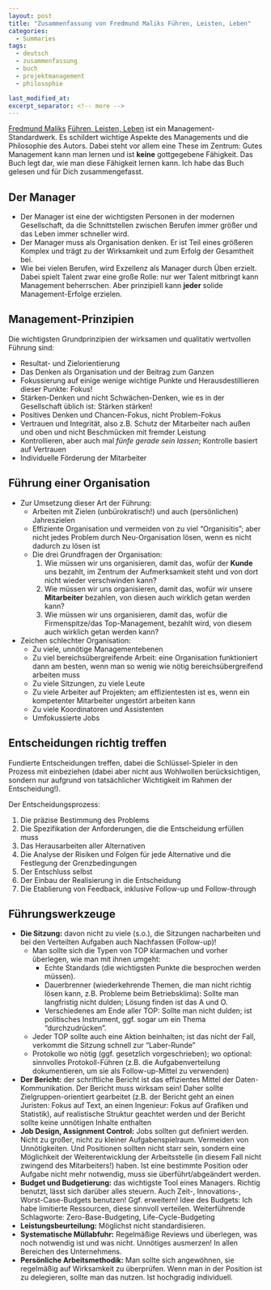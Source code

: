 ```yaml
---
layout: post
title: "Zusammenfassung von Fredmund Maliks Führen, Leisten, Leben"
categories:
  - Summaries
tags:
  - deutsch
  - zusammenfassung
  - buch
  - projektmanagement
  - philosophie

last_modified_at:
excerpt_separator: <!-- more -->
---
```


[Fredmund Maliks](https://de.wikipedia.org/wiki/Fredmund_Malik) [Führen, Leisten, Leben](https://www.amazon.de/dp/3593501279/) ist ein Management-Standardwerk. Es schildert wichtige Aspekte des Managements und die Philosophie des Autors. Dabei steht vor allem eine These im Zentrum: Gutes Management kann man lernen und ist **keine** gottgegebene Fähigkeit. Das Buch legt dar, wie man diese Fähigkeit lernen kann. Ich habe das Buch gelesen und für Dich zusammengefasst.

<!-- more -->


## Der Manager

* Der Manager ist eine der wichtigsten Personen in der modernen Gesellschaft, da die Schnittstellen zwischen Berufen immer größer und das Leben immer schneller wird.
* Der Manager muss als Organisation denken. Er ist Teil eines größeren Komplex und trägt zu der Wirksamkeit und zum Erfolg der Gesamtheit bei.
* Wie bei vielen Berufen, wird Exzellenz als Manager durch Üben erzielt. Dabei spielt Talent zwar eine große Rolle: nur wer Talent mitbringt kann Management beherrschen. Aber prinzipiell kann **jeder** solide Management-Erfolge erzielen.


## Management-Prinzipien

Die wichtigsten Grundprinzipien der wirksamen und qualitativ wertvollen Führung sind:
  * Resultat- und Zielorientierung
  * Das Denken als Organisation und der Beitrag zum Ganzen
  * Fokussierung auf einige wenige wichtige Punkte und Herausdestillieren dieser Punkte: Fokus!
  * Stärken-Denken und nicht Schwächen-Denken, wie es in der Gesellschaft üblich ist: Stärken stärken!
  * Positives Denken und Chancen-Fokus, nicht Problem-Fokus
  * Vertrauen und Integrität, also z.B. Schutz der Mitarbeiter nach außen und oben und nicht Beschmücken mit fremder Leistung
  * Kontrollieren, aber auch mal *fünfe gerade sein lassen*; Kontrolle basiert auf Vertrauen
  * Individuelle Förderung der Mitarbeiter


## Führung einer Organisation

* Zur Umsetzung dieser Art der Führung:
  * Arbeiten mit Zielen (unbürokratisch!) und auch (persönlichen) Jahreszielen
  * Effiziente Organisation und vermeiden von zu viel “Organisitis”; aber nicht jedes Problem durch Neu-Organisation lösen, wenn es nicht dadurch zu lösen ist
  * Die drei Grundfragen der Organisation:
    1. Wie müssen wir uns organisieren, damit das, wofür der **Kunde** uns bezahlt, im Zentrum der Aufmerksamkeit steht und von dort nicht wieder verschwinden kann?
    2. Wie müssen wir uns organisieren, damit das, wofür wir unsere **Mitarbeiter** bezahlen, von diesen auch wirklich getan werden kann?
    3. Wie müssen wir uns organisieren, damit das, wofür die Firmenspitze/das Top-Management, bezahlt wird, von diesem auch wirklich getan werden kann?
* Zeichen schlechter Organisation:
  * Zu viele, unnötige Managementebenen
  * Zu viel bereichsübergreifende Arbeit: eine Organisation funktioniert dann am besten, wenn man so wenig wie nötig bereichsübergreifend arbeiten muss
  * Zu viele Sitzungen, zu viele Leute
  * Zu viele Arbeiter auf Projekten; am effizientesten ist es, wenn ein kompetenter Mitarbeiter ungestört arbeiten kann
  * Zu viele Koordinatoren und Assistenten
  * Umfokussierte Jobs


## Entscheidungen richtig treffen

Fundierte Entscheidungen treffen, dabei die Schlüssel-Spieler in den Prozess mit einbeziehen (dabei aber nicht aus Wohlwollen berücksichtigen, sondern nur aufgrund von tatsächlicher Wichtigkeit im Rahmen der Entscheidung!).

Der Entscheidungsprozess:
  1. Die präzise Bestimmung des Problems
  2. Die Spezifikation der Anforderungen, die die Entscheidung erfüllen muss
  3. Das Herausarbeiten aller Alternativen
  4. Die Analyse der Risiken und Folgen für jede Alternative und die Festlegung der Grenzbedingungen
  5. Der Entschluss selbst
  6. Der Einbau der Realisierung in die Entscheidung
  7. Die Etablierung von Feedback, inklusive Follow-up und Follow-through


## Führungswerkzeuge

* **Die Sitzung:** davon nicht zu viele (s.o.), die Sitzungen nacharbeiten und bei den Verteilten Aufgaben auch Nachfassen (Follow-up)!
  * Man sollte sich die Typen von TOP klarmachen und vorher überlegen, wie man mit ihnen umgeht:
    * Echte Standards (die wichtigsten Punkte die besprochen werden müssen).
    * Dauerbrenner (wiederkehrende Themen, die man nicht richtig lösen kann, z.B. Probleme beim Betriebsklima): Sollte man langfristig nicht dulden; Lösung finden ist das A und O.
    * Verschiedenes am Ende aller TOP: Sollte man nicht dulden; ist politisches Instrument, ggf. sogar um ein Thema “durchzudrücken”.
  * Jeder TOP sollte auch eine Aktion beinhalten; ist das nicht der Fall, verkommt die Sitzung schnell zur “Laber-Runde”
  * Protokolle wo nötig (ggf. gesetzlich vorgeschrieben); wo optional: sinnvolles Protokoll-Führen (z.B. die Aufgabenverteilung dokumentieren, um sie als Follow-up-Mittel zu verwenden)
* **Der Bericht:** der schriftliche Bericht ist das effizientes Mittel der Daten-Kommunikation. Der Bericht muss wirksam sein! Daher sollte Zielgruppen-orientiert gearbeitet (z.B. der Bericht geht an einen Juristen: Fokus auf Text, an einen Ingenieur: Fokus auf Grafiken und Statistik), auf realistische Struktur geachtet werden und der Bericht sollte keine unnötigen Inhalte enthalten
* **Job Design, Assignment Control:** Jobs sollten gut definiert werden. Nicht zu großer, nicht zu kleiner Aufgabenspielraum. Vermeiden von Unnötigkeiten. Und Positionen sollten nicht starr sein, sondern eine Möglichkeit der Weiterentwicklung der Arbeitsstelle (in diesem Fall nicht zwingend des Mitarbeiters!) haben. Ist eine bestimmte Position oder Aufgabe nicht mehr notwendig, muss sie überführt/abgeändert werden.
* **Budget und Budgetierung:** das wichtigste Tool eines Managers. Richtig benutzt, lässt sich darüber alles steuern. Auch Zeit-, Innovations-, Worst-Case-Budgets benutzen! Ggf. erweitern! Idee des Budgets: Ich habe limitierte Ressourcen, diese sinnvoll verteilen. Weiterführende Schlagworte: Zero-Base-Budgeting, Life-Cycle-Budgeting
* **Leistungsbeurteilung:** Möglichst nicht standardisieren.
* **Systematische Müllabfuhr:** Regelmäßige Reviews und überlegen, was noch notwendig ist und was nicht. Unnötiges ausmerzen! In allen Bereichen des Unternehmens.
* **Persönliche Arbeitsmethodik:** Man sollte sich angewöhnen, sie regelmäßig auf Wirksamkeit zu überprüfen. Wenn man in der Position ist zu delegieren, sollte man das nutzen. Ist hochgradig individuell. 
